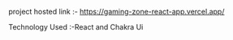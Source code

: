 
project hosted link :- https://gaming-zone-react-app.vercel.app/

Technology Used :-React and Chakra Ui
